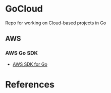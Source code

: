 # GoCloud
Repo for working on Cloud-based projects in Go

## AWS

### AWS Go SDK

* [AWS SDK for Go](https://aws.amazon.com/sdk-for-go/)


# References

